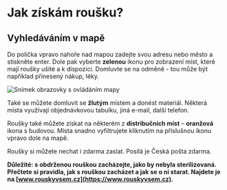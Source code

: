 # Jak získám roušku?

## Vyhledáváním v mapě
Do políčka vpravo nahoře nad mapou zadejte svou adresu nebo město a stiskněte enter.
Dole pak vyberte **zelenou** ikonu pro zobrazení míst, které mají roušky ušité a k dispozici. Domluvte se na odměně - tou může být například přinesený nákup, léky. 

![Snímek obrazovky s ovládáním mapy](/obrazky/jak-ziskat.webp)

Také se můžete domluvit se **žlutým** místem a donést materiál. Některá místa využívají objednávkovou tabulku, jiná e-mail,
další telefon.

Roušky také můžete získat na některém z **distribučních míst** – **oranžová** ikona s budovou. 
Místa snadno vyfiltrujete kliknutím na příslušnou ikonu vpravo dole na mapě.

Roušky si můžete nechat i zdarma zaslat. Posílá je Česká pošta zdarma.

**Důležité: s obdrženou rouškou zacházejte, jako by nebyla sterilizovaná. Přečtete si pravidla, jak s rouškou zacházet a jak se o ni starat. Najdete je na [www.rouskyvsem.cz](https://www.rouskyvsem.cz).**
